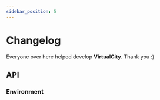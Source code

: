 ```yaml
---
sidebar_position: 5
---
```


# Changelog

Everyone over here helped develop **VirtualCity**. Thank you :)

## API


### Environment








